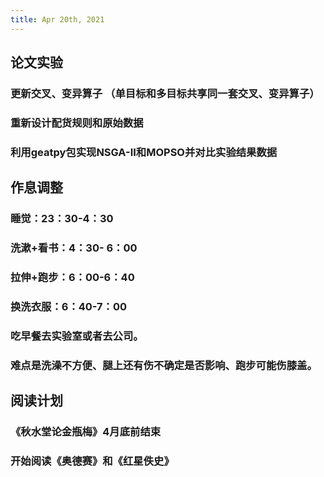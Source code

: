 ```yaml
---
title: Apr 20th, 2021
---
```


## 论文实验
### 更新交叉、变异算子 （单目标和多目标共享同一套交叉、变异算子）
### 重新设计配货规则和原始数据
### 利用geatpy包实现NSGA-II和MOPSO并对比实验结果数据
## 作息调整
### 睡觉：23：30-4：30
### 洗漱+看书：4：30- 6：00
### 拉伸+跑步：6：00-6：40
### 换洗衣服：6：40-7：00
### 吃早餐去实验室或者去公司。
### **难点**是洗澡不方便、腿上还有伤不确定是否影响、跑步可能伤膝盖。
## 阅读计划
### 《秋水堂论金瓶梅》4月底前结束
### 开始阅读《奥德赛》和《红星佚史》
